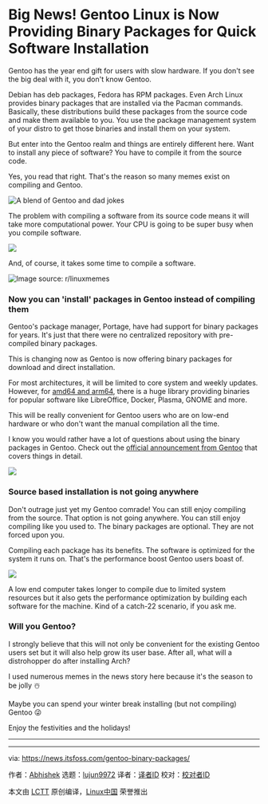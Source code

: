 [#]: subject: "Big News! Gentoo Linux is Now Providing Binary Packages for Quick Software Installation"
[#]: via: "https://news.itsfoss.com/gentoo-binary-packages/"
[#]: author: "Abhishek https://news.itsfoss.com/author/root/"
[#]: collector: "lujun9972/lctt-scripts-1700446145"
[#]: translator: " "
[#]: reviewer: " "
[#]: publisher: " "
[#]: url: " "

Big News! Gentoo Linux is Now Providing Binary Packages for Quick Software Installation
======
Gentoo has the year end gift for users with slow hardware.
If you don't see the big deal with it, you don't know Gentoo.

Debian has deb packages, Fedora has RPM packages. Even Arch Linux provides binary packages that are installed via the Pacman commands. Basically, these distributions build these packages from the source code and make them available to you. You use the package management system of your distro to get those binaries and install them on your system.

But enter into the Gentoo realm and things are entirely different here. Want to install any piece of software? You have to compile it from the source code.

Yes, you read that right. That's the reason so many memes exist on compiling and Gentoo.

![A blend of Gentoo and dad jokes][1]

The problem with compiling a software from its source code means it will take more computational power. Your CPU is going to be super busy when you compile software.

![][2]

And, of course, it takes some time to compile a software.

![Image source: r/linuxmemes][3]

### Now you can 'install' packages in Gentoo instead of compiling them

Gentoo's package manager, Portage, have had support for binary packages for years. It's just that there were no centralized repository with pre-compiled binary packages.

This is changing now as Gentoo is now offering binary packages for download and direct installation.

For most architectures, it will be limited to core system and weekly updates. However, for [amd64 and arm64][4], there is a huge library providing binaries for popular software like LibreOffice, Docker, Plasma, GNOME and more.

This will be really convenient for Gentoo users who are on low-end hardware or who don't want the manual compilation all the time.

I know you would rather have a lot of questions about using the binary packages in Gentoo. Check out the [official announcement from Gentoo][5] that covers things in detail.

![][6]

### Source based installation is not going anywhere

Don't outrage just yet my Gentoo comrade! You can still enjoy compiling from the source. That option is not going anywhere. You can still enjoy compiling like you used to. The binary packages are optional. They are not forced upon you.

Compiling each package has its benefits. The software is optimized for the system it runs on. That's the performance boost Gentoo users boast of.

![][7]

A low end computer takes longer to compile due to limited system resources but it also gets the performance optimization by building each software for the machine. Kind of a catch-22 scenario, if you ask me.

### Will you Gentoo?

I strongly believe that this will not only be convenient for the existing Gentoo users set but it will also help grow its user base. After all, what will a distrohopper do after installing Arch?

I used numerous memes in the news story here because it's the season to be jolly ☃️

Maybe you can spend your winter break installing (but not compiling) Gentoo 😜

Enjoy the festivities and the holidays!

* * *

--------------------------------------------------------------------------------

via: https://news.itsfoss.com/gentoo-binary-packages/

作者：[Abhishek][a]
选题：[lujun9972][b]
译者：[译者ID](https://github.com/译者ID)
校对：[校对者ID](https://github.com/校对者ID)

本文由 [LCTT](https://github.com/LCTT/TranslateProject) 原创编译，[Linux中国](https://linux.cn/) 荣誉推出

[a]: https://news.itsfoss.com/author/root/
[b]: https://github.com/lujun9972
[1]: https://news.itsfoss.com/content/images/2023/12/gentoo-ifi-it-moves-compile-it.png
[2]: https://news.itsfoss.com/content/images/2023/12/gentoo-compile-meme.png
[3]: https://news.itsfoss.com/content/images/2023/12/gentoo-compile-time-meme.webp
[4]: https://itsfoss.com/arm-aarch64-x86_64/
[5]: https://www.gentoo.org/news/2023/12/29/Gentoo-binary.html
[6]: https://www.gentoo.org/assets/img/logo/icon-192.png
[7]: https://news.itsfoss.com/content/images/2023/12/gentoo-faster-meme.png
